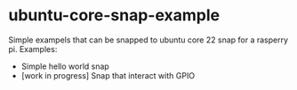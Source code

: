 # ubuntu-core-snap-example
Simple exampels that can be snapped to ubuntu core 22 snap for a rasperry pi.
Examples:
* Simple hello world snap
* [work in progress] Snap that interact with GPIO
